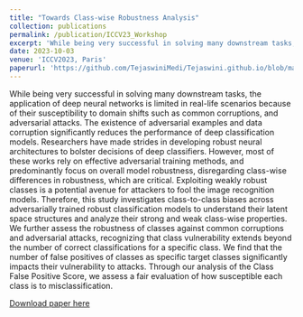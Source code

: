 ```yaml
---
title: "Towards Class-wise Robustness Analysis"
collection: publications
permalink: /publication/ICCV23_Workshop
excerpt: 'While being very successful in solving many downstream tasks, the application of deep neural networks is limited in real-life scenarios because of their susceptibility to domain shifts such as common corruptions, and adversarial attacks. The existence of adversarial examples and data corruption significantly reduces the performance of deep classification models. Researchers have made strides in developing robust neural architectures to bolster decisions of deep classifiers. However, most of these works rely on effective adversarial training methods, and predominantly focus on overall model robustness, disregarding class-wise differences in robustness, which are critical. Exploiting weakly robust classes is a potential avenue for attackers to fool the image recognition models. Therefore, this study investigates class-to-class biases across adversarially trained robust classification models to understand their latent space structures and analyze their strong and weak class-wise properties. We further assess the robustness of classes against common corruptions and adversarial attacks, recognizing that class vulnerability extends beyond the number of correct classifications for a specific class. We find that the number of false positives of classes as specific target classes significantly impacts their vulnerability to attacks. Through our analysis of the Class False Positive Score, we assess a fair evaluation of how susceptible each class is to misclassification.'
date: 2023-10-03
venue: 'ICCV2023, Paris'
paperurl: 'https://github.com/TejaswiniMedi/Tejaswini.github.io/blob/master/files/ICCV_2023_Workshop_OOD-CV.pdf'
---
```

While being very successful in solving many downstream tasks, the application of deep neural networks is limited in real-life scenarios because of their susceptibility to domain shifts such as common corruptions, and adversarial attacks. The existence of adversarial examples and data corruption significantly reduces the performance of deep classification models. Researchers have made strides in developing robust neural architectures to bolster decisions of deep classifiers. However, most of these works rely on effective adversarial training methods, and predominantly focus on overall model robustness, disregarding class-wise differences in robustness, which are critical. Exploiting weakly robust classes is a potential avenue for attackers to fool the image recognition models. Therefore, this study investigates class-to-class biases across adversarially trained robust classification models to understand their latent space structures and analyze their strong and weak class-wise properties. We further assess the robustness of classes against common corruptions and adversarial attacks, recognizing that class vulnerability extends beyond the number of correct classifications for a specific class. We find that the number of false positives of classes as specific target classes significantly impacts their vulnerability to attacks. Through our analysis of the Class False Positive Score, we assess a fair evaluation of how susceptible each class is to misclassification.

[Download paper here](https://github.com/TejaswiniMedi/Tejaswini.github.io/blob/master/files/ICCV_2023_Workshop_OOD-CV.pdf)
